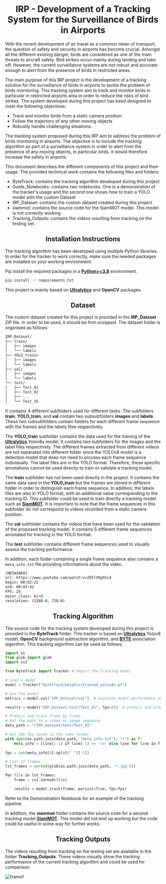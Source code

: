 # <div align="center">IRP - Development of a Tracking System for the Surveillance of Birds in Airports</div>

With the recent development of air travel as a common mean of transport, the question of safety and security in airports has become crucial. Amongst all the different existing danger, birds are considered as one of the main threats to aircraft safety. Bird strikes occur mainly during landing and take off. However, the current surveillance systems are not robust and accurate enough to alert from the presence of birds in restricted areas.

The main purpose of this IRP project is the development of a tracking solution for the surveillance of birds in airports to tackle the problem of birds monitoring. This tracking system aim to track and monitor birds in particular in restricted airports area in order to reduce the risks of bird strikes. The system developed during this project has beed designed to meet the following objectives:

- Track and monitor birds from a static camera position
- Follow the trajectory of any other moving objects
- Robustly handle challenging situations.

The tracking system proposed during this IRP aim to address the problem of birds monitoring in airports. The objective is to include the tracking algorithm as part of a surveillance system in order to alert from the presence of any moving objects, in particular birds. It would therefore increase the safety in airports.

This document describes the different components of this project and their usage. The provided technical work contains the following files and folders:

- ByteTrack: contains the tracking algorithm developed during this project
- Guide_Notebooks: contains two notebooks. One is a demonstration of the tracker's usage and the second one shows how to train a YOLO model with the custom Dataset
- IRP_Dataset: contains the custom dataset created during this project
- siammot: contains the source code for the SiamMOT model. This model is not correctly working
- Tracking_Outputs: contains the videos resulting from tracking on the testing set.

## <div align="center">Installation Instructions</div>

The tracking algorithm has been developed using multiple Python libraries. In order for the tracker to work correctly, make sure the needed packages are installed on your working environment.

Pip install the required packages in a [**Python>=3.8**](https://www.python.org/) environment.

```bash
pip install -r requirements.txt
```

This project is mainly based on [**Ultralytics**](https://github.com/ultralytics/ultralytics) and **OpenCV** packages.

## <div align="center">Dataset</div>

The custom dataset created for this project is provided in the **IRP_Dataset** ZIP file. In order to be used, it should be first unzipped. The dataset folder is organised as follows:

```bash
IRP_Dataset/
├── train/
│   ├── images
│   └── labels
├── YOLO_train/
│   ├── images
│   └── labels
├── val/
│   ├── images
│   └── labels
└── test/
│   ├── Test_01
│   ├── Test_02
│   ├── ...
│   └── Test_15
```

It contains 4 different subfolders used for different tasks. The subfolders **train**, **YOLO_train**, and **val** contain two subsubfolders **images** and **labels**. These two subsubfolders contain folders for each different frame sequence with the frames and the labels files respectively. 

The **YOLO_train** subfolder contains the data used for the training of the [**Ultralytics**](https://github.com/ultralytics/ultralytics) Yolov8x model. It contains two subfolders for the images and the label files respectively. The different frames extracted from different videos are not separated into different folder since the YOLOv8 model is a detection model that does not need to process each frame sequence individually. The label files are in the YOLO format. Therefore, these specific annotations cannot be used directly to train or validate a tracking model.

The **train** subfolder has not been used directly in the project. It contains the same data save in the **YOLO_train** but the frames are stored in different folder in order to distinguish each frame sequence. In addition, the labels files are also in YOLO format, with an additional value corresponding to the tracking ID. This subfolder could be used to train directly a tracking model such as [**SiamMOT**](https://arxiv.org/abs/2105.11595). It is important to note that the frame sequences in this subfolder do not correspond to videos recorded from a static camera position.

The **val** subfolder contains the videos that have been used for the validation of the proposed tracking model. It contains 5 different frame sequences annotated for tracking in the YOLO format. 

The **test** subfolder contains different frame sequences used to visually assess the tracking performance.

In addition, each folder containing a single frame sequence also contains a ```meta_info.txt``` file providing informations about the video.

```bash
[METAINFO]
url: https://www.youtube.com/watch?v=ZO5lV0gh5i4
begin: 00:02:22
end: 00:02:42
FPS: 25
major_class: bird
resolution: (1280.0, 720.0)
```

## <div align="center">Tracking Algorithm</div>

The source code for the tracking system developed during this project is provided in the **ByteTrack** folder. This tracker is based on [**Ultralytics**](https://github.com/ultralytics/ultralytics) Yolov8 model, **OpenCV** background subtraction algorithm, and [**BYTE**](https://arxiv.org/abs/2110.06864) association algorithm. This tracking algorithm can be used as follows:

```python
import os
from glob import glob 
import cv2

from ByteTrack import Tracker # Import the Tracking model

# Load a model
model = Tracker("ByteTrack/weights/trained_yolov8x.pt")

# Use the model
metrics = model.val("IRP_Dataset/val")  # evaluate model performance on the validation set

results = model("IRP_Dataset/test/Test_01", fps=25)  # predict and track on an entire video or frame sequence

# Predict and track frame by frame
# Get the path to a video or image sequence
data_path = "/IRP_dataset/test/Test_01"

# Get the fps saved in the same folder
with open(os.path.join(data_path, "meta_info.txt"), "r") as f:
    meta_info = [line[:-1] if line[-1] == '\n' else line for line in f.readlines()]
    
fps = int(meta_info[4].split(" ")[-1])

# List of frames
lst_frames = sorted(glob(os.path.join(data_path, '*.jpg')))

for file in lst_frames:
    frame = cv2.imread(file)

    results = model.track(frame, persist=True, fps=fps)
```

Refer to the Demonstration Notebook for an example of the tracking pipeline.

In addition, the **siammot** folder contains the source code for a second tracking model [**SiamMOT**](https://arxiv.org/abs/2105.11595). This model did not end up working but the code could be useful in some way for further works.

## <div align="center">Tracking Outputs</div>

The videos resulting from tracking on the testing set are available in the folder **Tracking_Outputs**. These videos visually show the tracking performance of the current tracking algorithm and could be used for comparison.

![frame1](https://github.com/theolange01/IRP/assets/116893751/e573920c-863b-4bfa-a78a-bf2432a9c940)
